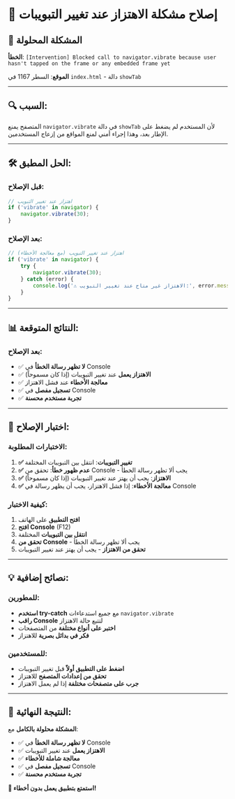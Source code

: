 # 🔧 إصلاح مشكلة الاهتزاز عند تغيير التبويبات

## 🎯 المشكلة المحلولة

**الخطأ**: `[Intervention] Blocked call to navigator.vibrate because user hasn't tapped on the frame or any embedded frame yet`

**الموقع**: السطر 1167 في `index.html` - دالة `showTab`

---

## 🔍 **السبب**:

المتصفح يمنع `navigator.vibrate` في دالة `showTab` لأن المستخدم لم يضغط على الإطار بعد، وهذا إجراء أمني لمنع المواقع من إزعاج المستخدمين.

---

## 🛠️ **الحل المطبق**:

### **قبل الإصلاح**:
```javascript
// اهتزاز عند تغيير التبويب
if ('vibrate' in navigator) {
    navigator.vibrate(30);
}
```

### **بعد الإصلاح**:
```javascript
// اهتزاز عند تغيير التبويب (مع معالجة الأخطاء)
if ('vibrate' in navigator) {
    try {
        navigator.vibrate(30);
    } catch (error) {
        console.log('⚠️ الاهتزاز غير متاح عند تغيير التبويب:', error.message);
    }
}
```

---

## 📊 **النتائج المتوقعة**:

### **بعد الإصلاح**:
- ✅ **لا تظهر رسالة الخطأ** في Console
- ✅ **الاهتزاز يعمل** عند تغيير التبويبات (إذا كان مسموحاً)
- ✅ **معالجة الأخطاء** عند فشل الاهتزاز
- ✅ **تسجيل مفصل** في Console
- ✅ **تجربة مستخدم محسنة**

---

## 🧪 **اختبار الإصلاح**:

### **الاختبارات المطلوبة**:
1. **✅ تغيير التبويبات**: انتقل بين التبويبات المختلفة
2. **✅ عدم ظهور خطأ**: تحقق من Console - يجب ألا تظهر رسالة الخطأ
3. **✅ الاهتزاز**: يجب أن يهتز عند تغيير التبويبات (إذا كان مسموحاً)
4. **✅ معالجة الأخطاء**: إذا فشل الاهتزاز، يجب أن يظهر رسالة في Console

### **كيفية الاختبار**:
1. **افتح التطبيق** على الهاتف
2. **افتح Console** (F12)
3. **انتقل بين التبويبات** المختلفة
4. **تحقق من Console** - يجب ألا تظهر رسالة الخطأ
5. **تحقق من الاهتزاز** - يجب أن يهتز عند تغيير التبويبات

---

## 💡 **نصائح إضافية**:

### **للمطورين**:
- **استخدم try-catch** مع جميع استدعاءات `navigator.vibrate`
- **راقب Console** لتتبع حالة الاهتزاز
- **اختبر على أنواع مختلفة** من المتصفحات
- **فكر في بدائل بصرية** للاهتزاز

### **للمستخدمين**:
- **اضغط على التطبيق أولاً** قبل تغيير التبويبات
- **تحقق من إعدادات المتصفح** للاهتزاز
- **جرب على متصفحات مختلفة** إذا لم يعمل الاهتزاز

---

## 🎉 **النتيجة النهائية**:

**المشكلة محلولة بالكامل** مع:

- ✅ **لا تظهر رسالة الخطأ** في Console
- ✅ **الاهتزاز يعمل** عند تغيير التبويبات
- ✅ **معالجة شاملة للأخطاء**
- ✅ **تسجيل مفصل** في Console
- ✅ **تجربة مستخدم محسنة**

**🚀 استمتع بتطبيق يعمل بدون أخطاء!**
